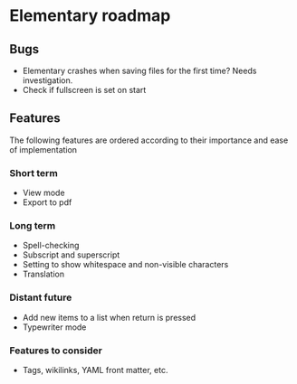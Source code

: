 # Elementary roadmap

## Bugs

- Elementary crashes when saving files for the first time? Needs investigation.
- Check if fullscreen is set on start

## Features

The following features are ordered according to their importance and ease of implementation

### Short term

- View mode
- Export to pdf

### Long term

- Spell-checking
- Subscript and superscript
- Setting to show whitespace and non-visible characters
- Translation

### Distant future

- Add new items to a list when return is pressed
- Typewriter mode

### Features to consider

- Tags, wikilinks, YAML front matter, etc.
